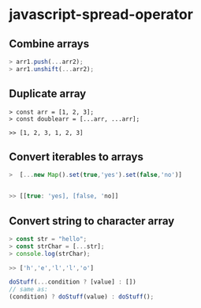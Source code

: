 # javascript-spread-operator


## Combine arrays

```javascript
> arr1.push(...arr2);
> arr1.unshift(...arr2);
```

## Duplicate array

```
> const arr = [1, 2, 3];
> const doublearr = [...arr, ...arr];

>> [1, 2, 3, 1, 2, 3]
```

## Convert iterables to arrays

```javascript
>  [...new Map().set(true,'yes').set(false,'no')]


>> [[true: 'yes], [false, 'no]]
```


## Convert string to character array

```javascript
> const str = "hello";
> const strChar = [...str];
> console.log(strChar);

>> ['h','e','l','l','o']
```




```javascript
doStuff(...condition ? [value] : [])
// same as:
(condition) ? doStuff(value) : doStuff();
```
